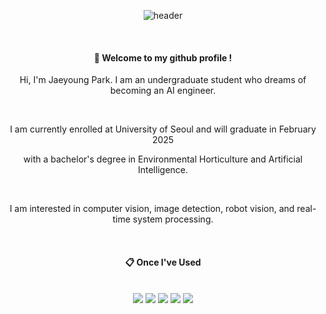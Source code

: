 <div align="center">
  
![header](https://capsule-render.vercel.app/api?type=Venom&text=AIENGINEER)

 <br/>
 
####  :wave: Welcome to my github profile !

Hi, I'm Jaeyoung Park. I am an undergraduate student who dreams of becoming an AI engineer.

 <br/>
 
I am currently enrolled at University of Seoul and will graduate in February 2025

with a bachelor's degree in Environmental Horticulture and Artificial Intelligence.

 <br/>
 
I am interested in computer vision, image detection, robot vision, and real-time system processing.

 <br/>
  
####  :clipboard: Once I've Used 
  
 <br/>
  
<img src="https://img.shields.io/badge/PYTHON-3776AB?style=for-the-badge&logo=Python&logoColor=white">
<img src="https://img.shields.io/badge/PyTorch-EE4C2C?style=for-the-badge&logo=PyTorch&logoColor=white">
<img src="https://img.shields.io/badge/TensorFlow-FF6F00?style=for-the-badge&logo=TensorFlow&logoColor=white">
<img src="https://img.shields.io/badge/github-181717?style=for-the-badge&logo=github&logoColor=white">
<img src="https://img.shields.io/badge/VSCode-007ACC?style=for-the-badge&logo=VisualStudioCode&logoColor=white">
 
   <br/>
   <br/>

</div>
